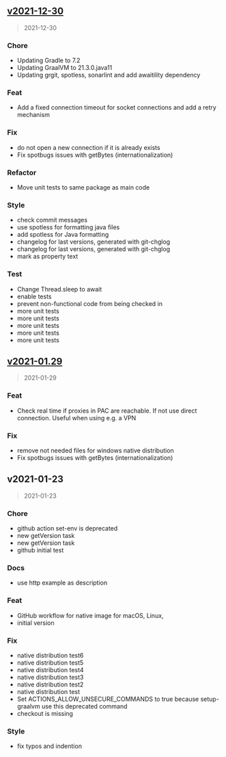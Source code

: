 
<a name="v2021-12-30"></a>
## [v2021-12-30](https://github.com/FrankS77/PreProxyFS/compare/v2021-01.29...v2021-12-30)

> 2021-12-30

### Chore

* Updating Gradle to 7.2
* Updating GraalVM to 21.3.0.java11
* Updating grgit, spotless, sonarlint and add awaitility dependency

### Feat

* Add a fixed connection timeout for socket connections and add a retry mechanism

### Fix

* do not open a new connection if it is already exists
* Fix spotbugs issues with getBytes (internationalization)

### Refactor

* Move unit tests to same package as main code

### Style

* check commit messages
* use spotless for formatting java files
* add spotless for Java formatting
* changelog for last versions, generated with git-chglog
* changelog for last versions, generated with git-chglog
* mark as property text

### Test

* Change Thread.sleep to await
* enable tests
* prevent non-functional code from being checked in
* more unit tests
* more unit tests
* more unit tests
* more unit tests
* more unit tests


<a name="v2021-01.29"></a>
## [v2021-01.29](https://github.com/FrankS77/PreProxyFS/compare/v2021-01-23...v2021-01.29)

> 2021-01-29

### Feat

* Check real time if proxies in PAC are reachable. If not use direct connection. Useful when using e.g. a VPN

### Fix

* remove not needed files for windows native distribution
* Fix spotbugs issues with getBytes (internationalization)


<a name="v2021-01-23"></a>
## v2021-01-23

> 2021-01-23

### Chore

* github action set-env is deprecated
* new getVersion task
* new getVersion task
* github initial test

### Docs

* use http example as description

### Feat

* GitHub workflow for native image for macOS, Linux,
* initial version

### Fix

* native distribution test6
* native distribution test5
* native distribution test4
* native distribution test3
* native distribution test2
* native distribution test
* Set ACTIONS_ALLOW_UNSECURE_COMMANDS to true because setup-graalvm use this deprecated command
* checkout is missing

### Style

* fix typos and indention

